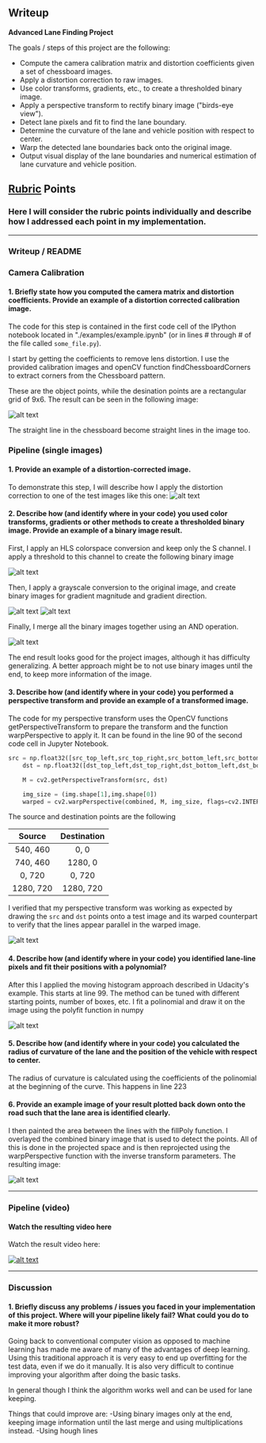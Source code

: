 ## Writeup 

**Advanced Lane Finding Project**

The goals / steps of this project are the following:

* Compute the camera calibration matrix and distortion coefficients given a set of chessboard images.
* Apply a distortion correction to raw images.
* Use color transforms, gradients, etc., to create a thresholded binary image.
* Apply a perspective transform to rectify binary image ("birds-eye view").
* Detect lane pixels and fit to find the lane boundary.
* Determine the curvature of the lane and vehicle position with respect to center.
* Warp the detected lane boundaries back onto the original image.
* Output visual display of the lane boundaries and numerical estimation of lane curvature and vehicle position.

[//]: # (Image References)

[image1]: ./report/binary_s.png "Binary S"
[image2]: ./report/binary_gradient_mag.png "Binary Gradient Mag"
[image3]: ./report/binary_gradient_dir.png "Binary Gradient Dir"
[image4]: ./report/binary_projected.png "Warp Example"
[image5]: ./report/finding_lines.png "Fit Visual"
[image6]: ./report/result.png "Output"
[image7]: ./report/calibration.png "Calibration"
[image8]: ./report/test2.jpg "Test2 Image"
[image9]: ./report/binary_combined.png "Binary combined"
[image10]: ./report/video_thumbnail.png "Video Thumbnail"
[video1]: ./project_video.mp4 "Video"

## [Rubric](https://review.udacity.com/#!/rubrics/571/view) Points

### Here I will consider the rubric points individually and describe how I addressed each point in my implementation.  

---

### Writeup / README


### Camera Calibration

#### 1. Briefly state how you computed the camera matrix and distortion coefficients. Provide an example of a distortion corrected calibration image.

The code for this step is contained in the first code cell of the IPython notebook located in "./examples/example.ipynb" (or in lines # through # of the file called `some_file.py`).  

I start by getting the coefficients to remove lens distortion. I use the provided calibration images and openCV function findChessboardCorners to extract corners from the Chessboard pattern.

These are the object points, while the desination points are a rectangular grid of 9x6. The result can be seen in the following image:

![alt text][image7]

The straight line in the chessboard become straight lines in the image too.

### Pipeline (single images)

#### 1. Provide an example of a distortion-corrected image.

To demonstrate this step, I will describe how I apply the distortion correction to one of the test images like this one:
![alt text][image8]

#### 2. Describe how (and identify where in your code) you used color transforms, gradients or other methods to create a thresholded binary image.  Provide an example of a binary image result.

First, I apply an HLS colorspace conversion and keep only the S channel. I apply a threshold to this channel to create the following binary image

![alt text][image1]

Then, I apply a grayscale conversion to the original image, and create binary images for gradient magnitude and gradient direction.

![alt text][image2]
![alt text][image3]

Finally, I merge all the binary images together using an AND operation.

![alt text][image9]

The end result looks good for the project images, although it has difficulty generalizing. A better approach might be to not use binary images until the end, to keep more information of the image.

#### 3. Describe how (and identify where in your code) you performed a perspective transform and provide an example of a transformed image.

The code for my perspective transform uses the OpenCV functions getPerspectiveTransform to prepare the transform and the function warpPerspective to apply it. It can be found in the line 90 of the second code cell in Jupyter Notebook.


```python
src = np.float32([src_top_left,src_top_right,src_bottom_left,src_bottom_right]) 
    dst = np.float32([dst_top_left,dst_top_right,dst_bottom_left,dst_bottom_right])  

    M = cv2.getPerspectiveTransform(src, dst)

    img_size = (img.shape[1],img.shape[0])
    warped = cv2.warpPerspective(combined, M, img_size, flags=cv2.INTER_LINEAR)
```
The source and destination points are the following

| Source        | Destination   | 
|:-------------:|:-------------:| 
| 540, 460      | 0, 0          | 
| 740, 460      | 1280, 0       |
| 0, 720        | 0, 720        |
| 1280, 720     | 1280, 720     |

I verified that my perspective transform was working as expected by drawing the `src` and `dst` points onto a test image and its warped counterpart to verify that the lines appear parallel in the warped image.

![alt text][image4]

#### 4. Describe how (and identify where in your code) you identified lane-line pixels and fit their positions with a polynomial?

After this I applied the moving histogram approach described in Udacity's example. This starts at line 99. The method can be tuned with different starting points, number of boxes, etc.
I fit a polinomial and draw it on the image using the polyfit function in numpy

![alt text][image5]

#### 5. Describe how (and identify where in your code) you calculated the radius of curvature of the lane and the position of the vehicle with respect to center.

The radius of curvature is calculated using the coefficients of the polinomial at the beginning of the curve. This happens in line 223

#### 6. Provide an example image of your result plotted back down onto the road such that the lane area is identified clearly.

I then painted the area between the lines with the fillPoly function.
I overlayed the combined binary image that is used to detect the points. All of this is done in the projected space and is then reprojected using the warpPerspective function with the inverse transform parameters.
The resulting image:

![alt text][image6]

---

### Pipeline (video)

#### Watch the resulting video here

Watch the result video here:

[![alt text][image10]](https://youtu.be/5SMBAs14ZUU)

---

### Discussion

#### 1. Briefly discuss any problems / issues you faced in your implementation of this project.  Where will your pipeline likely fail?  What could you do to make it more robust?

Going back to conventional computer vision as opposed to machine learning has made me aware of many of the advantages of deep learning.
Using this traditional approach it is very easy to end up overfitting for the test data, even if we do it manually. It is also very difficult to continue improving your algorithm after doing the basic tasks.

In general though I think the algorithm works well and can be used for lane keeping.

Things that could improve are:
-Using binary images only at the end, keeping image information until the last merge and using multiplications instead.
-Using hough lines
